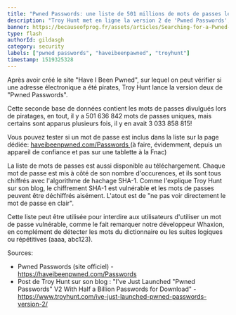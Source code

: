 ```yaml
---
title: "Pwned Passwords: une liste de 501 millions de mots de passes leakés"
description: "Troy Hunt met en ligne la version 2 de 'Pwned Passwords', une liste des mots de passes publiés lors de différents hacks"
banner: https://becauseofprog.fr/assets/articles/Searching-for-a-Pwned-Password.jpg
type: flash
authorId: gildasgh
category: security
labels: ["pwned passwords", "haveibeenpawned", "troyhunt"]
timestamp: 1519325328
---
```


Après avoir créé le site "Have I Been Pwned", sur lequel on peut vérifier si une adresse électronique a été pirates, Troy Hunt lance la version deux de "Pwned Passwords".

 Cette seconde base de données contient les mots de passes divulgués lors de piratages, en tout, il y a 501 636 842 mots de passes uniques, mais certains sont apparus plusieurs fois, il y en avait 3 033 858 815!

 Vous pouvez tester si un mot de passe est inclus dans la liste sur la page dédiée: [haveibeenpwned.com/Passwords ](https://haveibeenpwned.com/Passwords)(à faire, évidemment, depuis un appareil de confiance et pas sur une tablette à la Fnac)

 La liste de mots de passes est aussi disponible au téléchargement. Chaque mot de passe est mis à côté de son nombre d'occurences, et ils sont tous chiffrés avec l'algorithme de hachage SHA-1. Comme l'explique Troy Hunt sur son blog, le chiffrement SHA-1 est vulnérable et les mots de passes peuvent être déchiffrés aisément. L'atout est de "ne pas voir directement le mot de passe en clair".

 Cette liste peut être utilisée pour interdire aux utilisateurs d'utiliser un mot de passe vulnérable, comme le fait remarquer notre développeur Whaxion, en complément de détecter les mots du dictionnaire ou les suites logiques ou répétitives (aaaa, abc123).

  

 Sources:

  * Pwned Passwords (site officiel) - <https://haveibeenpwned.com/Passwords>
 * Post de Troy Hunt sur son blog : "I've Just Launched "Pwned Passwords" V2 With Half a Billion Passwords for Download" - <https://www.troyhunt.com/ive-just-launched-pwned-passwords-version-2/>
  
